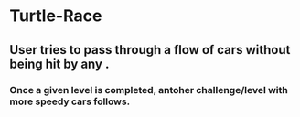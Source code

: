 # Turtle-Race 

## User tries to pass through a flow of cars without being hit by any . 

### Once a given level is completed, antoher challenge/level with more speedy cars follows. 
